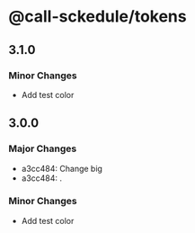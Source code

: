 # @call-sckedule/tokens

## 3.1.0

### Minor Changes

- Add test color

## 3.0.0

### Major Changes

- a3cc484: Change big
- a3cc484: .

### Minor Changes

- Add test color
